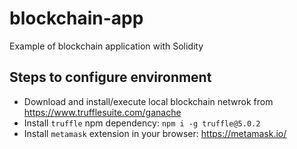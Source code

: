 # blockchain-app
Example of blockchain application with Solidity

## Steps to configure environment
- Download and install/execute local blockchain netwrok from https://www.trufflesuite.com/ganache
- Install `truffle` npm dependency: `npm i -g truffle@5.0.2`
- Install `metamask` extension in your browser: https://metamask.io/